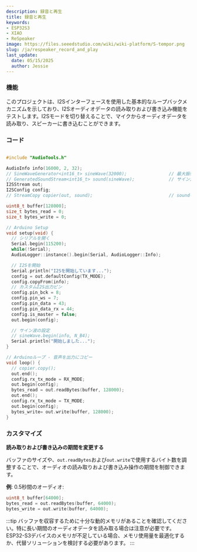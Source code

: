 ```yaml
---
description: 録音と再生
title: 録音と再生
keywords:
- ESP32S3
- XIAO
- ReSpeaker
image: https://files.seeedstudio.com/wiki/wiki-platform/S-tempor.png
slug: /ja/respeaker_record_and_play
last_update:
  date: 05/15/2025
  author: Jessie
---
```



### 機能

このプロジェクトは、I2Sインターフェースを使用した基本的なループバックメカニズムを示しており、I2Sオーディオデータの読み取りおよび書き込み機能をテストします。I2Sモードを切り替えることで、マイクからオーディオデータを読み取り、スピーカーに書き込むことができます。

### コード

```cpp

#include "AudioTools.h"

AudioInfo info(16000, 2, 32);
// SineWaveGenerator<int16_t> sineWave(32000);                // 最大振幅32000のSoundGeneratorのサブクラス
// GeneratedSoundStream<int16_t> sound(sineWave);             // サイン波から生成されたストリーム
I2SStream out; 
I2SConfig config;
// StreamCopy copier(out, sound);                             // soundをi2sにコピー

uint8_t buffer[128000];
size_t bytes_read = 0;
size_t bytes_write = 0;

// Arduino Setup
void setup(void) {  
  // シリアルを開く
  Serial.begin(115200);
  while(!Serial);
  AudioLogger::instance().begin(Serial, AudioLogger::Info);

  // I2Sを開始
  Serial.println("I2Sを開始しています...");
  config = out.defaultConfig(TX_MODE);
  config.copyFrom(info); 
  // カスタムI2S出力ピン
  config.pin_bck = 8;
  config.pin_ws = 7;
  config.pin_data = 43;
  config.pin_data_rx = 44;
  config.is_master = false;
  out.begin(config);

  // サイン波の設定
  // sineWave.begin(info, N_B4);
  Serial.println("開始しました...");
}

// Arduinoループ - 音声を出力にコピー
void loop() {
  // copier.copy();
  out.end();
  config.rx_tx_mode = RX_MODE;
  out.begin(config);
  bytes_read = out.readBytes(buffer, 128000);
  out.end();
  config.rx_tx_mode = TX_MODE;
  out.begin(config);
  bytes_write= out.write(buffer, 128000);
}
```

### カスタマイズ

**読み取りおよび書き込みの期間を変更する**

バッファのサイズや、`out.readBytes`および`out.write`で使用するバイト数を調整することで、オーディオの読み取りおよび書き込み操作の期間を制御できます。

**例**: 0.5秒間のオーディオ:

```cpp
uint8_t buffer[64000];
bytes_read = out.readBytes(buffer, 64000);
bytes_write = out.write(buffer, 64000);
```

:::tip
バッファを収容するために十分な動的メモリがあることを確認してください。特に長い期間のオーディオデータを読み取る場合は注意が必要です。ESP32-S3デバイスのメモリが不足している場合、メモリ使用量を最適化するか、代替ソリューションを検討する必要があります。
:::